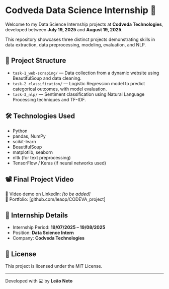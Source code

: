 # Codveda Data Science Internship 🚀

Welcome to my Data Science Internship projects at **Codveda Technologies**, developed between **July 19, 2025** and **August 19, 2025**.

This repository showcases three distinct projects demonstrating skills in data extraction, data preprocessing, modeling, evaluation, and NLP.

## 📁 Project Structure

- `task-1_web-scraping/` — Data collection from a dynamic website using BeautifulSoup and data cleaning.
- `task-2_classification/` — Logistic Regression model to predict categorical outcomes, with model evaluation.
- `task-3_nlp/` — Sentiment classification using Natural Language Processing techniques and TF-IDF.

## 🛠️ Technologies Used

- Python
- pandas, NumPy
- scikit-learn
- BeautifulSoup
- matplotlib, seaborn
- nltk (for text preprocessing)
- TensorFlow / Keras (if neural networks used)

## 📽️ Final Project Video

🔗 Video demo on LinkedIn: *[to be added]*  
🔗 Portfolio: [github.com/leaop/CODEVA_project]

## 📌 Internship Details

- Internship Period: **19/07/2025 – 19/08/2025**
- Position: **Data Science Intern**
- Company: **Codveda Technologies**

## 🔖 License

This project is licensed under the MIT License.

---

Developed with 💻 by **Leão Neto**

